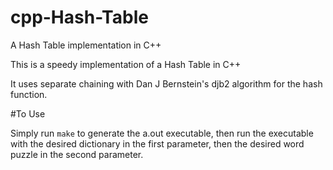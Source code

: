 # cpp-Hash-Table
A Hash Table implementation in C++

This is a speedy implementation of a Hash Table in C++

It uses separate chaining with Dan J Bernstein's djb2 algorithm for the hash function.

#To Use

Simply run `make` to generate the a.out executable, then run the executable with the desired dictionary in the first parameter, then the desired word puzzle in the second parameter. 
